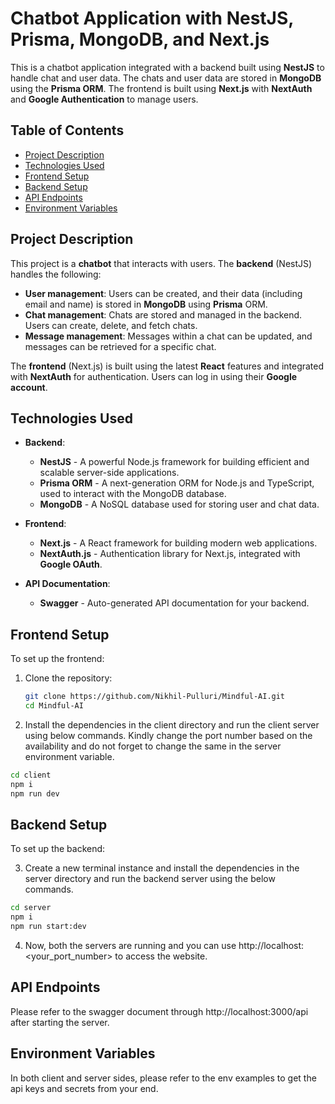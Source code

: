 # Chatbot Application with NestJS, Prisma, MongoDB, and Next.js

This is a chatbot application integrated with a backend built using **NestJS** to handle chat and user data. The chats and user data are stored in **MongoDB** using the **Prisma ORM**. The frontend is built using **Next.js** with **NextAuth** and **Google Authentication** to manage users.

## Table of Contents

- [Project Description](#project-description)
- [Technologies Used](#technologies-used)
- [Frontend Setup](#frontend-setup)
- [Backend Setup](#backend-setup)
- [API Endpoints](#api-endpoints)
- [Environment Variables](#environment-variables)

## Project Description

This project is a **chatbot** that interacts with users. The **backend** (NestJS) handles the following:

- **User management**: Users can be created, and their data (including email and name) is stored in **MongoDB** using **Prisma** ORM.
- **Chat management**: Chats are stored and managed in the backend. Users can create, delete, and fetch chats.
- **Message management**: Messages within a chat can be updated, and messages can be retrieved for a specific chat.

The **frontend** (Next.js) is built using the latest **React** features and integrated with **NextAuth** for authentication. Users can log in using their **Google account**.

## Technologies Used

- **Backend**:

  - **NestJS** - A powerful Node.js framework for building efficient and scalable server-side applications.
  - **Prisma ORM** - A next-generation ORM for Node.js and TypeScript, used to interact with the MongoDB database.
  - **MongoDB** - A NoSQL database used for storing user and chat data.

- **Frontend**:

  - **Next.js** - A React framework for building modern web applications.
  - **NextAuth.js** - Authentication library for Next.js, integrated with **Google OAuth**.

- **API Documentation**:
  - **Swagger** - Auto-generated API documentation for your backend.

## Frontend Setup

To set up the frontend:

1. Clone the repository:

   ```bash
   git clone https://github.com/Nikhil-Pulluri/Mindful-AI.git
   cd Mindful-AI

   ```

2. Install the dependencies in the client directory and run the client server using below commands. Kindly change the port number based on the availability and do not forget to change the same in the server environment variable.

```bash
cd client
npm i
npm run dev
```

## Backend Setup

To set up the backend:

3. Create a new terminal instance and install the dependencies in the server directory and run the backend server using the below commands.

```bash
cd server
npm i
npm run start:dev
```

4. Now, both the servers are running and you can use http://localhost:<your_port_number> to access the website.

## API Endpoints

Please refer to the swagger document through http://localhost:3000/api after starting the server.

## Environment Variables

In both client and server sides, please refer to the env examples to get the api keys and secrets from your end.
